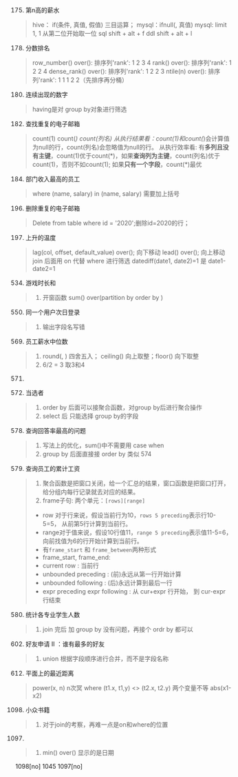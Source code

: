175. 第n高的薪水
> hive： if(条件, 真值, 假值) 三目运算；
> mysql：ifnull(, 真值)
> mysql: limit 1, 1 从第二位开始取一位
sql
shift + alt + f
ddl
shift + alt + l

178. 分数排名
> row_number() over(): 排序列'rank': 1 2 3 4
> rank() over(): 排序列'rank': 1 2 2 4
> dense_rank() over(): 排序列'rank': 1 2 2 3
> ntile(n) over(): 排序列'rank': 1 1 1 2 2（先排序再分桶）

180. 连续出现的数字
> having是对 group by对象进行筛选

182. 查找重复的电子邮箱
> count(1) count(*) count(列名)
> 从执行结果看：count(1)和count(*)会计算值为null的行，count(列名)会忽略值为null的行。
> 从执行效率看: 有**多列且没有主键**，count(1)优于count(\*)，如果**查询列为主键**，count(列名)优于count(1)，否则不如count(1); 如果**只有一个字段**，count(\*)最优

184. 部门收入最高的员工
> where (name, salary) in (name, salary) 需要加上括号

196. 删除重复的电子邮箱 
> Delete from table where id = '2020';删除id=2020的行；

197. 上升的温度
> lag(col, offset, default_value) over();  向下移动
> lead() over();  向上移动
> join 后面用 on 代替 where 进行筛选
> datediff(date1, date2)=1 是 date1-date2=1

534. 游戏时长和
> 1. 开窗函数 sum() over(partition by order by )

550. 同一个用户次日登录
> 1. 输出字段名写错

569. 员工薪水中位数
> 1. round(, ) 四舍五入； ceiling() 向上取整；floor() 向下取整
> 2. 6/2 = 3 取3和4

571. 

574. 当选者
> 1. order by 后面可以接聚合函数，对group by后进行聚合操作
> 2. select 后 只能选择 group by的字段

578. 查询回答率最高的问题
> 1. 写法上的优化，sum()中不需要用 case when
> 2. group by 后面直接接 order by 类似 574

579. 查询员工的累计工资
> 1. 聚合函数是把窗口关闭，给一个汇总的结果，窗口函数是把窗口打开，给分组内每行记录就去对应的结果。
> 2. frame子句: 两个单元：`[rows][range]`
> * row 对于行来说，假设当前行为10，`rows 5 preceding`表示行10-5=5， 从前第5行计算到当前行。
> * range对于值来说，假设10行值11，`range 5 preceding`表示值11-5=6，向前找值为6的行开始计算到当前行。 
> * 有`frame_start` 和 `frame_between`两种形式
> * frame_start, frame_end:
> * current row : 当前行
> * unbounded preceding : (前)永远从第一行开始计算
> * unbounded following : (后)永远计算到最后一行
> * expr preceding  expr following : 从 cur+expr 行开始， 到 cur-expr 行结束

580. 统计各专业学生人数
> 1. join 完后 加 group by 没有问题，再接个 ordr by 都可以

602. 好友申请 II ：谁有最多的好友
> 1. union 根据字段顺序进行合并，而不是字段名称

612. 平面上的最近距离
> power(x, n) n次冥
> where (t1.x, t1,y) <> (t2.x, t2.y) 两个变量不等
> abs(x1-x2)

1098. 小众书籍
> 1. 对于join的考察，再难一点是on和where的位置

1097.
> 1. min() over() 显示的是日期



1098[no]  1045  1097[no]


